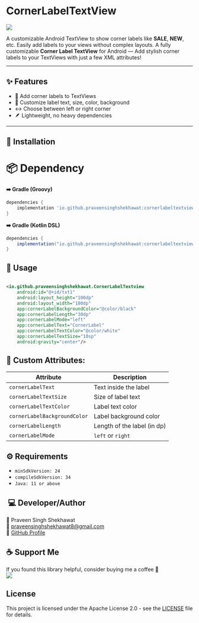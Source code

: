 # CornerLabelTextView

[![](https://img.shields.io/maven-central/v/io.github.praveensinghshekhawat/cornerlabeltextview.svg?label=Maven%20Central)](https://central.sonatype.com/artifact/io.github.praveensinghshekhawat/cornerlabeltextview)

A customizable Android TextView to show corner labels like **SALE**, **NEW**, etc. Easily add labels
to your views without complex layouts.
A fully customizable **Corner Label TextView** for Android — Add stylish corner labels to your
TextViews with just a few XML attributes!

---

## ✨ Features

- 🔹 Add corner labels to TextViews
- 🎨 Customize label text, size, color, background
- ↔️ Choose between left or right corner
- 🪶 Lightweight, no heavy dependencies

---

## 🚀 Installation

<h1> 📦 Dependency </h1>

<b>➡️ Gradle (Groovy)</b>
```gradle
dependencies {
    implementation 'io.github.praveensinghshekhawat:cornerlabeltextview:1.0.2'
}
```

<b>➡️ Gradle (Kotlin DSL)</b>
```gradle
dependencies {
    implementation("io.github.praveensinghshekhawat:cornerlabeltextview:1.0.2")
}
```


## 🧩 Usage
```XML Example:

<io.github.praveensinghshekhawat.CornerLabelTextview
    android:id="@+id/txt1"
    android:layout_height="100dp"
    android:layout_width="100dp"
    app:cornerLabelBackgroundColor="@color/black"
    app:cornerLabelLength="30dp" 
    app:cornerLabelMode="left"
    app:cornerLabelText="CornerLabel" 
    app:cornerLabelTextColor="@color/white"
    app:cornerLabelTextSize="10sp"
    android:gravity="center"/>
```
        
## 🔧 Custom Attributes:

| Attribute                    | Description                 |
| ---------------------------- | --------------------------- |
| `cornerLabelText`            | Text inside the label       |
| `cornerLabelTextSize`        | Size of label text          |
| `cornerLabelTextColor`       | Label text color            |
| `cornerLabelBackgroundColor` | Label background color      |
| `cornerLabelLength`          | Length of the label (in dp) |
| `cornerLabelMode`            | `left` or `right`           |



## ⚙️ Requirements

- `minSdkVersion: 24`
- `compileSdkVersion: 34`
- `Java: 11 or above`



## ️ 💻 Developer/Author

🙋‍ Praveen Singh Shekhawat  
📧 praveensinghshekhawat8@gmail.com  
🔗 [GitHub Profile](https://github.com/praveensinghshekhawat)  

## ☕ Support Me
If you found this library helpful, consider buying me a coffee 💛  
[![](https://img.shields.io/badge/-Buy%20me%20a%20coffee-yellow?logo=buymeacoffee&logoColor=black&style=flat-square)](https://buymeacoffee.com/praveensinghshekhawat)

## License

This project is licensed under the Apache License 2.0 - see the [LICENSE](LICENSE) file for details.